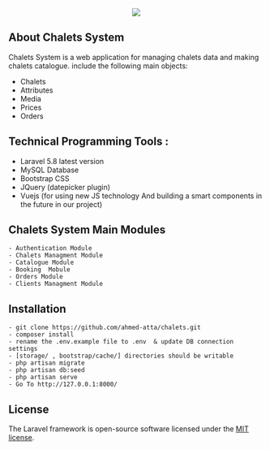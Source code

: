 <p align="center"><img src="https://laravel.com/assets/img/components/logo-laravel.svg"></p>

## About Chalets System

Chalets System is a web application for managing chalets data and making chalets catalogue.
include the following main objects:
 
- Chalets  
- Attributes 
- Media  
- Prices    
- Orders 

## Technical Programming Tools  :  
   - Laravel 5.8  latest version
   - MySQL Database
   - Bootstrap CSS 
   - JQuery  (datepicker plugin)
   - Vuejs  (for using new JS technology And building a smart components in the future in our project)   
   
## Chalets System Main Modules
    - Authentication Module
    - Chalets Managment Module
    - Catalogue Module
    - Booking  Mobule  
    - Orders Module
    - Clients Managment Module

## Installation 
    - git clone https://github.com/ahmed-atta/chalets.git
    - composer install
    - rename the .env.example file to .env  & update DB connection settings
    - [storage/ , bootstrap/cache/] directories should be writable
    - php artisan migrate
    - php artisan db:seed
    - php artisan serve   
    - Go To http://127.0.0.1:8000/


## License

The Laravel framework is open-source software licensed under the [MIT license](https://opensource.org/licenses/MIT).
